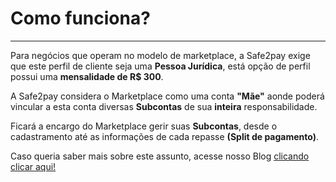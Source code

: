 # Como funciona?
<hr>

Para negócios que operam no modelo de marketplace, a Safe2pay exige que este perfil de cliente seja uma <b>Pessoa Jurídica</b>, está opção de perfil possui uma <b>mensalidade de R$ 300</b>.

A Safe2pay considera o Marketplace como uma conta <b>"Mãe"</b> aonde poderá vincular a esta conta diversas <b>Subcontas</b> de sua <b>inteira</b> responsabilidade.

Ficará a encargo do Marketplace gerir suas <b>Subcontas</b>, desde o cadastramento até as informações de cada repasse <b>(Split de pagamento)</b>.

Caso queria saber mais sobre este assunto, acesse nosso Blog <a target="_blank" href="https://www.blog.safe2pay.com.br/post/marketplace-o-que-%C3%A9-e-como-funciona-esse-modelo-de-venda-online">clicando clicar aqui!</a>

<my-footer></my-footer>